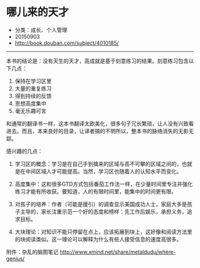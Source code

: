 # 哪儿来的天才

* 分类：成长、个人管理
* 20150903
* http://book.douban.com/subject/4010185/

---

本书的结论是：没有天生的天才，高成就是基于刻意练习的结果。刻意练习包含以下几点：

1. 保持在学习区里
2. 大量的重复练习
3. 得到持续的反馈
4. 思想高度集中
5. 毫无乐趣可言
 
和通常的翻译书一样，这本书翻译太欧美化，很多句子冗长繁琐，让人没有兴致看进去。而且，本来良好的目录，让译者搞的不明所以，整本书的脉络消失的无影无踪。
 
感兴趣的几点：
 
1. 学习区的概念：学习是在自己手到擒来的区域与高不可攀的区域之间的，也就是在中间区域人才可能提高。当然，学习区也随着人的认知水平而变化。
 
2. 高度集中：这和很多GTD方式包括番茄工作法一样，在少量时间里专注并强化练习才能有所收获。要知道，人的有限时间里，能集中的时间更有限。
 
3. 对孩子的培养：作者（可能是援引）的调查显示美国成功人士，家庭大多是孩子主导的，家长注重示范一个好的态度和榜样：先工作后娱乐，承担义务，追求目标。
 
4. 大块理论：对知识不能只停留在点上，应该拓展到块上，这好像和阅读方法里的块阅读类似。这一理论可以解释为什么有些人接受信息的速度高很多。
 
附件：杂乱的脑图笔记
http://www.xmind.net/share/metaldudu/where-genius/